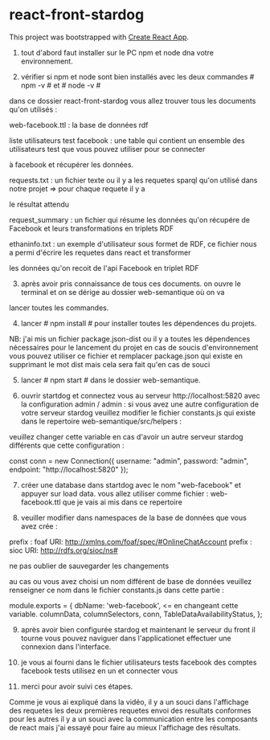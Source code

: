 # react-front-stardog

This project was bootstrapped with [Create React App](https://github.com/facebook/create-react-app).

1) tout d'abord faut installer sur le PC npm et node dna votre environnement.

2) vérifier si npm et node sont bien installés avec les deux commandes # npm -v # et # node -v #

dans ce dossier react-front-stardog vous allez trouver tous les documents qu'on utilisés : 

web-facebook.ttl : la base de données rdf 

liste utilisateurs test facebook : une table qui contient un ensemble des utilisateurs test que vous pouvez utiliser pour se connecter

à facebook et récupérer les données.

requests.txt : un fichier texte ou il y a les requetes sparql qu'on utilisé dans notre projet => pour chaque requete il y a 

le résultat attendu

request_summary : un fichier qui résume les données qu'on récupére de Facebook et leurs transformations en triplets RDF

ethaninfo.txt : un exemple d'utilisateur sous formet de RDF, ce fichier nous a permi d'écrire les requetes dans react et transformer

les données qu'on recoit de l'api Facebook en triplet RDF

3) après avoir pris connaissance de tous ces documents. on ouvre le terminal et on se dérige au dossier web-semantique où on va 

lancer toutes les commandes.

4) lancer # npm install # pour installer toutes les dépendences du projets.

NB: j'ai mis un fichier package.json-dist ou il y a toutes les dépendences nécessaires pour le lancement du projet en cas de soucis
d'environnement vous pouvez utiliser ce fichier et remplacer package.json qui existe en supprimant le mot dist mais 
cela sera fait qu'en cas de souci

5) lancer # npm start # dans le dossier web-semantique.

6) ouvrir startdog et connectez vous au serveur http://localhost:5820 avec la configuration admin / admin : 
si vous avez une autre configuration de votre serveur stardog veuillez modifier le fichier constants.js qui existe dans le repertoire 
web-semantique/src/helpers : 

veuillez changer cette variable en cas d'avoir un autre serveur stardog différents que cette configuration :


const conn = new Connection({
  username: "admin",
  password: "admin",
  endpoint: "http://localhost:5820"
});

7) créer une database dans startdog avec le nom "web-facebook" et appuyer sur load data. vous allez utiliser comme 
fichier : web-facebook.ttl que je vais ai mis dans ce repertoire

8) veuiller modifier dans namespaces de la base de données que vous avez crée :

prefix : foaf   URI: http://xmlns.com/foaf/spec/#OnlineChatAccount
prefix : sioc   URI: http://rdfs.org/sioc/ns#

ne pas oublier de sauvegarder les changements 

au cas ou vous avez choisi un nom différent de base de données veuillez renseigner ce nom dans le fichier constants.js dans cette
partie :

module.exports = {
  dbName: 'web-facebook',   <= en changeant cette variable.
  columnData,
  columnSelectors,
  conn,
  TableDataAvailabilityStatus,
};

9) après avoir bien configurée stardog et maintenant le serveur du front il tourne vous pouvez naviguer dans l'applicationet 
effectuer une connexion dans l'interface.

10) je vous ai fourni dans le fichier utilisateurs tests facebook des comptes facebook tests utilisez en un et connecter vous

11) merci pour avoir suivi ces étapes.

Comme je vous ai expliqué dans la vidéo, il y a un souci dans l'affichage des requetes les deux premières requetes envoi des 
resultats conformes pour les autres il y a un souci avec la communication entre les composants de react mais j'ai essayé 
pour faire au mieux l'affichage des résultats.




